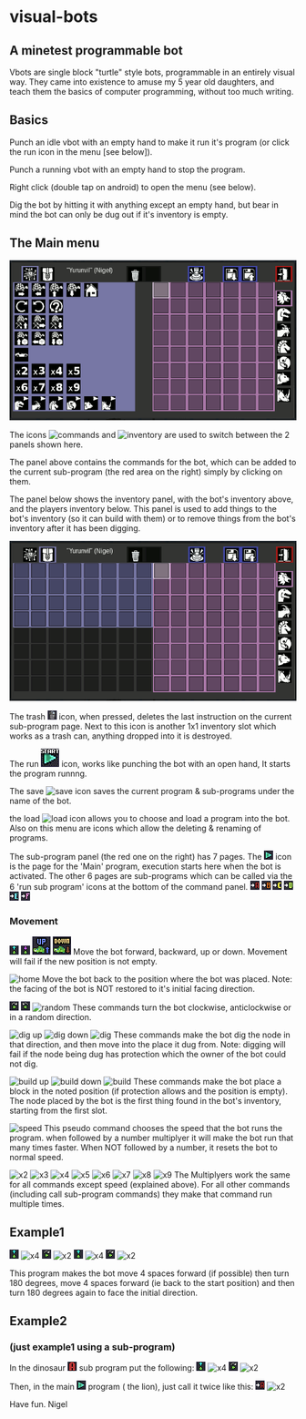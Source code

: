# visual-bots
## A minetest programmable bot
Vbots are single block "turtle" style bots, programmable in an entirely visual way.
They came into existence to amuse my 5 year old daughters, and teach them the basics
of computer programming, without too much writing.

## Basics
Punch an idle vbot with an empty hand to make it run it's program (or click the run icon in the menu [see below]).

Punch a running vbot with an empty hand to stop the program.

Right click (double tap on android) to open the menu (see below).

Dig the bot by hitting it with anything except an empty hand, but bear in mind the bot can only be 
dug out if it's inventory is empty.

## The Main menu

![Main Menu 1](/images/doc_menu1.png)

The icons ![commands](/textures/vbots_gui_commands.png) and ![inventory](/textures/vbots_location_inventory.png) are used to switch between the 2 panels shown here.

The panel above contains the commands for the bot, which can be added to the current sub-program (the red area on the right) simply by clicking on them.

The panel below shows the inventory panel, with the bot's inventory above, and the players inventory below.
This panel is used to add things to the bot's inventory (so it can build with them) or to remove things from the bot's inventory after it has been digging.


![Main Menu 2](/images/doc_menu2.png)

The trash ![Trash](/textures/vbots_gui_trash.png) icon, when pressed, deletes the last instruction on the current sub-program page. Next to this icon is another 1x1 inventory slot which works as a trash can, anything dropped into it is destroyed.

The run ![run](/textures/vbots_gui_run.png) icon, works like punching the bot with an open hand, It starts the program runnng.

The save ![save](/textures/vbots_gui_save.png) icon saves the current program & sub-programs under the name of the bot.

the load ![load](/textures/vbots_gui_load.png) icon allows you to choose and load a program into the bot. Also on this menu are icons which allow the deleting & renaming of programs. 

The sub-program panel (the red one on the right) has 7 pages.
The ![Lion](/textures/vbots_program_0.png) icon is the page for the 'Main' program, execution starts here when the bot is activated.
The other 6 pages are sub-programs which can be called via the 6 'run sub program' icons at the bottom of the command panel.
![dinosaur](/textures/vbots_run_1.png)
![goat](/textures/vbots_run_2.png)
![horse](/textures/vbots_run_3.png)
![parrot](/textures/vbots_run_4.png)
![bear](/textures/vbots_run_5.png)
![rhino](/textures/vbots_run_6.png)

### Movement
![forward](/textures/vbots_move_forward.png)
![backward](/textures/vbots_move_backward.png)
![up](/textures/vbots_move_up.png)
![down](/textures/vbots_move_down.png)
Move the bot forward, backward, up or down. Movement will fail if the new position is not empty.

![home](/textures/vbots_move_home.png)
Move the bot back to the position where the bot was placed. Note: the facing of the bot is NOT restored to it's initial facing direction.

![clockwise](/textures/vbots_turn_clockwise.png)
![anticlockwise](/textures/vbots_turn_anticlockwise.png)
![random](/textures/vbots_turn_random.png)
These commands turn the bot clockwise, anticlockwise or in a random direction.

![dig up](/textures/vbots_mode_dig_up.png)
![dig down](/textures/vbots_mode_dig_down.png)
![dig](/textures/vbots_mode_dig.png)
These commands make the bot dig the node in that direction, and then move into the place it dug from. Note: digging will fail if the node being dug has protection which the owner of the bot could not dig.

![build up](/textures/vbots_mode_build_up.png)
![build down](/textures/vbots_mode_build_down.png)
![build](/textures/vbots_mode_build.png)
These commands make the bot place a block in the noted position (if protection allows and the position is empty).
The node placed by the bot is the first thing found in the bot's inventory, starting from the first slot.

![speed](/textures/vbots_mode_speed.png)
This pseudo command chooses the speed that the bot runs the program. when followed by a number multiplyer it will make the bot run that many times faster. When NOT followed by a number, it resets the bot to normal speed.

![x2](/textures/vbots_number_2.png)
![x3](/textures/vbots_number_3.png)
![x4](/textures/vbots_number_4.png)
![x5](/textures/vbots_number_5.png)
![x6](/textures/vbots_number_6.png)
![x7](/textures/vbots_number_7.png)
![x8](/textures/vbots_number_8.png)
![x9](/textures/vbots_number_9.png)
The Multiplyers work the same for all commands except speed (explained above). For all other commands (including call sub-program commands) they make that command run multiple times.

## Example1

![forward](/textures/vbots_move_forward.png)
![x4](/textures/vbots_number_4.png)
![clockwise](/textures/vbots_turn_clockwise.png)
![x2](/textures/vbots_number_2.png)
![forward](/textures/vbots_move_forward.png)
![x4](/textures/vbots_number_4.png)
![clockwise](/textures/vbots_turn_clockwise.png)
![x2](/textures/vbots_number_2.png)

This program makes the bot move 4 spaces forward (if possible) then turn 180 degrees, move 4 spaces forward (ie back to the start position) and then turn 180 degrees again to face the initial direction.

## Example2 
### (just example1 using a sub-program)

In the dinosaur ![dinosaur](/textures/vbots_program_1.png) sub program put the following:
![forward](/textures/vbots_move_forward.png)
![x4](/textures/vbots_number_4.png)
![clockwise](/textures/vbots_turn_clockwise.png)
![x2](/textures/vbots_number_2.png)


Then, in the main ![lion](/textures/vbots_program_0.png) program ( the lion), just call it twice like this:
![dinosaur](/textures/vbots_run_1.png)
![x2](/textures/vbots_number_2.png)






Have fun.
  Nigel
